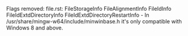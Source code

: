 Flags removed:
    file.rst:
        FileStorageInfo
        FileAlignmentInfo
        FileIdInfo
        FileIdExtdDirectoryInfo
        FileIdExtdDirectoryRestartInfo
            - In /usr/share/mingw-w64/include/minwinbase.h it's only compatible with
              Windows 8 and above.

